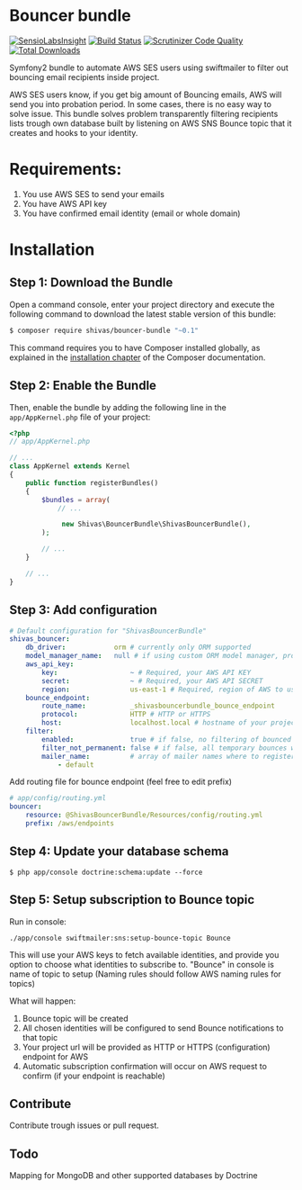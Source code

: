 Bouncer bundle
==============

[![SensioLabsInsight](https://insight.sensiolabs.com/projects/56ca074b-524c-4ebe-84f4-f7d0772814b0/mini.png)](https://insight.sensiolabs.com/projects/56ca074b-524c-4ebe-84f4-f7d0772814b0)
[![Build Status](https://travis-ci.org/shivas/bouncer-bundle.svg)](https://travis-ci.org/shivas/bouncer-bundle)
[![Scrutinizer Code Quality](https://scrutinizer-ci.com/g/shivas/bouncer-bundle/badges/quality-score.png?b=master)](https://scrutinizer-ci.com/g/shivas/bouncer-bundle/?branch=master)
[![Total Downloads](https://img.shields.io/packagist/dt/shivas/bouncer-bundle.svg?style=flat)](https://packagist.org/packages/shivas/bouncer-bundle)

Symfony2 bundle to automate AWS SES users using swiftmailer to filter out bouncing email recipients inside project.

AWS SES users know, if you get big amount of Bouncing emails, AWS will send you into probation period.
In some cases, there is no easy way to solve issue. This bundle solves problem transparently filtering recipients lists trough own database built by listening on AWS SNS Bounce topic that it creates and hooks to your identity.

Requirements:
=============

1. You use AWS SES to send your emails
2. You have AWS API key
3. You have confirmed email identity (email or whole domain)

Installation
============

Step 1: Download the Bundle
---------------------------

Open a command console, enter your project directory and execute the
following command to download the latest stable version of this bundle:

```bash
$ composer require shivas/bouncer-bundle "~0.1"
```

This command requires you to have Composer installed globally, as explained
in the [installation chapter](https://getcomposer.org/doc/00-intro.md)
of the Composer documentation.

Step 2: Enable the Bundle
-------------------------

Then, enable the bundle by adding the following line in the `app/AppKernel.php`
file of your project:

```php
<?php
// app/AppKernel.php

// ...
class AppKernel extends Kernel
{
    public function registerBundles()
    {
        $bundles = array(
            // ...

             new Shivas\BouncerBundle\ShivasBouncerBundle(),
        );

        // ...
    }

    // ...
}
```

Step 3: Add configuration
-------------------------

```yaml
# Default configuration for "ShivasBouncerBundle"
shivas_bouncer:
    db_driver:            orm # currently only ORM supported
    model_manager_name:   null # if using custom ORM model manager, provide name, otherwise leave as null 
    aws_api_key:
        key:                  ~ # Required, your AWS API KEY
        secret:               ~ # Required, your AWS API SECRET
        region:               us-east-1 # Required, region of AWS to use
    bounce_endpoint:
        route_name:           _shivasbouncerbundle_bounce_endpoint
        protocol:             HTTP # HTTP or HTTPS
        host:                 localhost.local # hostname of your project when in production
    filter:
        enabled:              true # if false, no filtering of bounced recipients will happen
        filter_not_permanent: false # if false, all temporary bounces will not make that address to be filtered forever
        mailer_name:          # array of mailer names where to register filtering plugin
            - default
 ```
 
 Add routing file for bounce endpoint (feel free to edit prefix)
 
```yaml
# app/config/routing.yml
bouncer:
    resource: @ShivasBouncerBundle/Resources/config/routing.yml
    prefix: /aws/endpoints
```
 
Step 4: Update your database schema
-----------------------------------

```
$ php app/console doctrine:schema:update --force
```
 
Step 5: Setup subscription to Bounce topic
------------------------------------------

Run in console:
```
./app/console swiftmailer:sns:setup-bounce-topic Bounce
```

This will use your AWS keys to fetch available identities, and provide you option to choose what identities to subscribe to.
"Bounce" in console is name of topic to setup (Naming rules should follow AWS naming rules for topics)

What will happen:

1. Bounce topic will be created
2. All chosen identities will be configured to send Bounce notifications to that topic
3. Your project url will be provided as HTTP or HTTPS (configuration) endpoint for AWS
4. Automatic subscription confirmation will occur on AWS request to confirm (if your endpoint is reachable)

Contribute
----------

Contribute trough issues or pull request. 

Todo
----

Mapping for MongoDB and other supported databases by Doctrine
